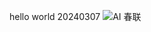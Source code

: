hello world 20240307
![AI 春联](https://github.com/hulu5/hulu5.github.io/assets/35285009/bec485da-3488-4eec-999f-7591597574d3)
